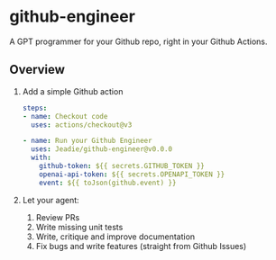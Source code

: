 # github-engineer
A GPT programmer for your Github repo, right in your Github Actions.

## Overview
1. Add a simple Github action
    ```yaml
    steps:
    - name: Checkout code
      uses: actions/checkout@v3

    - name: Run your Github Engineer
      uses: Jeadie/github-engineer@v0.0.0
      with:
        github-token: ${{ secrets.GITHUB_TOKEN }}
        openai-api-token: ${{ secrets.OPENAPI_TOKEN }}
        event: ${{ toJson(github.event) }}
    ```

2. Let your agent:
   1. Review PRs
   2. Write missing unit tests
   3. Write, critique and improve documentation
   4. Fix bugs and write features (straight from Github Issues)
